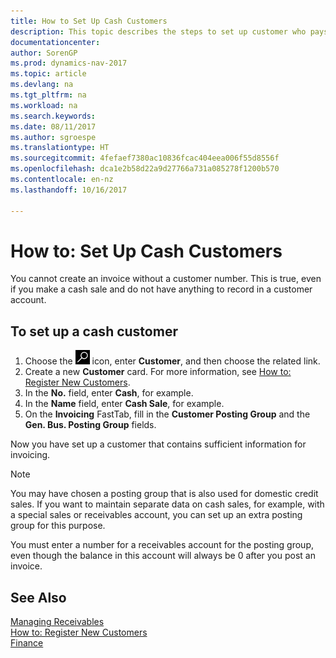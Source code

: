```yaml
---
title: How to Set Up Cash Customers
description: This topic describes the steps to set up customer who pays in cash.
documentationcenter: 
author: SorenGP
ms.prod: dynamics-nav-2017
ms.topic: article
ms.devlang: na
ms.tgt_pltfrm: na
ms.workload: na
ms.search.keywords: 
ms.date: 08/11/2017
ms.author: sgroespe
ms.translationtype: HT
ms.sourcegitcommit: 4fefaef7380ac10836fcac404eea006f55d8556f
ms.openlocfilehash: dca1e2b58d22a9d27766a731a085278f1200b570
ms.contentlocale: en-nz
ms.lasthandoff: 10/16/2017

---
```

# <a name="how-to-set-up-cash-customers"></a>How to: Set Up Cash Customers
You cannot create an invoice without a customer number. This is true, even if you make a cash sale and do not have anything to record in a customer account.  

## <a name="to-set-up-a-cash-customer"></a>To set up a cash customer  
1.  Choose the ![Search for Page or Report](media/ui-search/search_small.png "Search for Page or Report icon") icon, enter **Customer**, and then choose the related link.  
2.  Create a new **Customer** card. For more information, see [How to: Register New Customers](sales-how-register-new-customers.md).
3.  In the **No.** field, enter **Cash**, for example.  
4.  In the **Name** field, enter **Cash Sale**, for example.  
5.  On the **Invoicing** FastTab, fill in the **Customer Posting Group** and the **Gen. Bus. Posting Group** fields.  

 Now you have set up a customer that contains sufficient information for invoicing.  

> [!NOTE]  
>  You may have chosen a posting group that is also used for domestic credit sales. If you want to maintain separate data on cash sales, for example, with a special sales or receivables account, you can set up an extra posting group for this purpose.  
>   
>  You must enter a number for a receivables account for the posting group, even though the balance in this account will always be 0 after you post an invoice.  

## <a name="see-also"></a>See Also
[Managing Receivables](receivables-manage-receivables.md)  
[How to: Register New Customers](sales-how-register-new-customers.md)    
[Finance](finance.md)  


